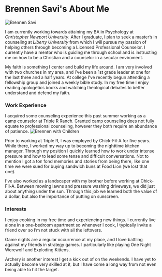 # Brennen Savi's About Me

![Brennen Savi](https://brenanabread99.github.io/Brenanabread/images/ProfileImage3.jpg)

I am currently working towards attaining my BA in Psychology at _Christopher Newport University_. After I graduate, I plan to seek a master’s in counseling at _Liberty University_ from which I will pursue my passion of helping others through becoming a Licensed Professional Counselor. I currently have a mentor who is guiding me through school and is instructing me on how to be a Christian and a counselor in a secular enviroment.

My faith is something I center and build my life around. I am very involved with two churches in my area, and I’ve been a 1st grade leader at one for the last three and a half years. At college I've recently begun attending a fellowship group and joined a weekly bible study. In my free time I enjoy reading apologetics books and watching theological debates to better understand and defend my faith.

### Work Experience
I acquired some counseling experience this past summer working as a camp counselor at Triple R Ranch. Granted camp counseling does not fully equate to professional counseling, however they both require an abundance of patience.
![Brennen with Children](https://brenanabread99.github.io/Brenanabread/images/Kidspicture1.jpg)

Prior to working at Triple R, I was employed by Chick-Fil-A for five years. While there, I worked my way up to becoming the nighttime kitchen manager. Through my position I quickly learned how to work under intense pressure and how to lead some tense and difficult conversations. Not to mention I got a ton fond memories and stories from being there, like one time we were sued for buying sandwich buns at Food Lion (we lost that one).

I've also worked as a landscaper with my brother before working at Chick-Fil-A. Between mowing lawns and pressure washing driveways, we did just about anything under the sun. Through this job we learned both the value of a dollar, but also the importance of putting on sunscreen.

### Interests
I enjoy cooking in my free time and experiencing new things. I currently live alone in a one-bedroom apartment so whenever I cook, I typically invite a friend over so I’m not stuck with all the leftovers.

Game nights are a regular occurrence at my place, and I love battling against my friends in strategy games. I particularly like playing One Night Werewolf and Exploding Kittens. 

Archery is another interest I get a kick out of on the weekends. I have yet to actually become very skilled at it, but I have come a long way from not even being able to hit the target.
